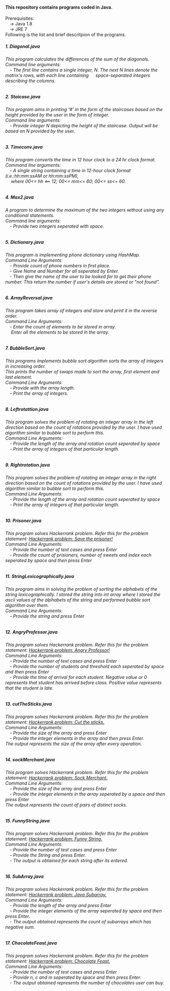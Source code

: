 <html>
<body>
<h4> This repository contains programs coded in Java. <br></h4>
Prerequisites: <br>
&emsp;-> Java 1.8<br>
&emsp;-> JRE 7 <br>
Following is the list and brief descritpion of the programs. <br>
<h5>1. Diagonal.java </h5>
<h6>This program calculates the differences of the sum of the diagonals. <br>
Command line arguments:<br>
&emsp;- The first line contains a single integer, N. The next N lines denote the matrix's rows, with each line containing &emsp; space-separated integers describing the columns.
</h6>
<h5>2. Staicase.java</h5>
<h6> This program aims in printing '#' in the form of the staircases based on the height provided by the user in the form of integer.<br>
Command line arguments: <br>
&emsp;- Provide integer N depicting the height of the staircase. Output will be based on N provided by the user.
</h6>
<h5>3. Timeconv.java</h5>
<h6> This program converts the time in 12 hour clock to a 24 hr clock format.<br>
Command line arguments: <br>
&emsp;- A single string containing a time in 12-hour clock format (i.e.:hh:mm:ssAM or hh:mm:ssPM),<br>&emsp; where 00<= hh <== 12; 00<= mm<= 60; 00<= ss<= 60.
</h6>
<h5>4. Max2.java</h5>
<h6>A program to determine the maximum of the two integers without using any conditional statements.<br>
Command line arguments: <br>
&emsp;- Provide two integers seperated with space.</h6>
<h5>5. Dictionary.java</h5>
<h6>
This program is implementing phone dictionary using HashMap.<br>
Command Line Arguments: <br>
&emsp;- Provide count of phone numbers in first place. <br>
&emsp;- Give Name and Number for all seperated by Enter. <br>
&emsp;- Then give the name of the user to be looked for to get their phone number. This return the number if user's details are stored or "not found".<br>
</h6>
<h5>6. ArrayReversal.java</h5>
<h6>
This program takes array of integers and store and print it in the reverse order. <br>
Command Line Arguments: <br>
&emsp;- Enter the count of elements to be stored in array. <br>
&emsp; Enter all the elements to be stored in the array. <br>
</h6>
<h5>7. BubbleSort.java</h5>
<h6>
This programs implements bubble sort algorithm sorts the array of integers in increasing order.
<br>This prints the number of swaps made to sort the array, first element and last element.<br>
Command Line Arguments:<br>
&emsp;- Provide with the array length.<br>
&emsp;- Print the array of integers.<br>
</h6>

<h5>8. Leftrotattion.java</h5>
<h6>
This program solves the problem of rotating an integer array in the left direction based on the count of rotations provided by the user. I have used algorithm similar to bubble sort to perform this.<br>
Command Line Arguments:<br>
&emsp;- Provide the length of the array and rotation count seperated by space<br>
&emsp;- Print the array of integers of that particular length.<br>
</h6>
<h5>9. Rightrotation.java</h5>
<h6>
This program solves the problem of rotating an integer array in the right direction based on the count of rotations provided by the user. I have used algorithm similar to bubble sort to perform this.<br>
Command Line Arguments:<br>
&emsp;- Provide the length of the array and rotation count seperated by space<br>
&emsp;- Print the array of integers of that particular length.<br>
</h6>

<h5>10. Prisoner.java</h5>
<h6>
This program solves Hackerrank problem. Refer this for the problem statement: <a href = "https://www.hackerrank.com/challenges/save-the-prisoner">Hackerrank problem: Save the prisoner!</a>  <br>
Command Line Arguments:<br>
&emsp;- Provide the number of text cases and press Enter<br>
&emsp;- Provide the count of prisioners, number of sweets and index each seperated by space and then press Enter<br>
</h6>

<h5>11. StringLexicographically.java</h5>
<h6>
This program aims in solving the problem of sorting the alphabets of the string lexicographically. I stored the string into int array where I stored the ascii values of the alphabets of the string and performed bubble sort algorithm over them. <br>
Command Line Arguments:<br>
&emsp;- Provide the string and press Enter<br>
</h6>

<h5>12. AngryProfessor.java</h5>
<h6>
This program solves Hackerrank problem. Refer this for the problem statement: <a href = "https://www.hackerrank.com/challenges/angry-professor">Hackerrank problem: Angry Professor!</a>  <br>
Command Line Arguments:<br>
&emsp;- Provide the number of text cases and press Enter<br>
&emsp;- Provide the number of students and threshold each seperated by space and then press Enter<br>
&emsp;- Provide the time of arrival for each student. Negative value or 0 represents that student has arrived before class. Positive value represents that the student is late.<br>
</h6>

<h5>13. cutTheSticks.java</h5>
<h6>
This program solves Hackerrank problem. Refer this for the problem statement: <a href = "https://www.hackerrank.com/challenges/cut-the-sticks">Hackerrank problem: Cut the sticks.</a>  <br>
Command Line Arguments:<br>
&emsp;- Provide the size of the array and press Enter<br>
&emsp;- Provide the integer elements in the array and then press Enter.<br>
The output represents the size of the array after every operation.<br>
</h6>

<h5>14. sockMerchant.java</h5>
<h6>
This program solves Hackerrank problem. Refer this for the problem statement: <a href = "https://www.hackerrank.com/challenges/sock-merchant">Hackerrank problem: Sock Merchant.</a>  <br>
Command Line Arguments:<br>
&emsp;- Provide the size of the array and press Enter<br>
&emsp;- Provide the integer elements in the array seperated by a space and then press Enter<br>
The output represents the count of pairs of distinct socks.<br>
</h6>

<h5>15. FunnyString.java</h5>
<h6>
This program solves Hackerrank problem. Refer this for the problem statement: <a href = "https://www.hackerrank.com/challenges/funny-string">Hackerrank problem: Funny String.</a>  <br>
Command Line Arguments:<br>
&emsp;- Provide the number of test cases and press Enter<br>
&emsp;- Provide the String and press Enter.<br>
&emsp;- The output is obtained for each string after its entered.<br>
</h6>

<h5>16. SubArray.java</h5>
<h6>
This program solves Hackerrank problem. Refer this for the problem statement: <a href = "https://www.hackerrank.com/challenges/java-negative-subarray">Hackerrank problem: Java Subarray.</a>  <br>
Command Line Arguments:<br>
&emsp;- Provide the length of the array and press Enter<br>
&emsp;- Provide the integer elements of the array seperated by space and then press Enter.<br>
&emsp;- The output obtained represents the count of subarrays which has negative sum.<br>
</h6>

<h5>17. ChocolateFeast.java</h5>
<h6>
This program solves Hackerrank problem. Refer this for the problem statement: <a href = "https://www.hackerrank.com/challenges/chocolate-feast">Hackerrank problem: Chocolate Feast.</a>  <br>
Command Line Arguments:<br>
&emsp;- Provide the number of test cases and press Enter<br>
&emsp;- Provide n, c and m seperated by space and then press Enter.<br>
&emsp;- The output obtained represents the number of chocolates user can buy.<br>
</h6>
</body>

</html>
